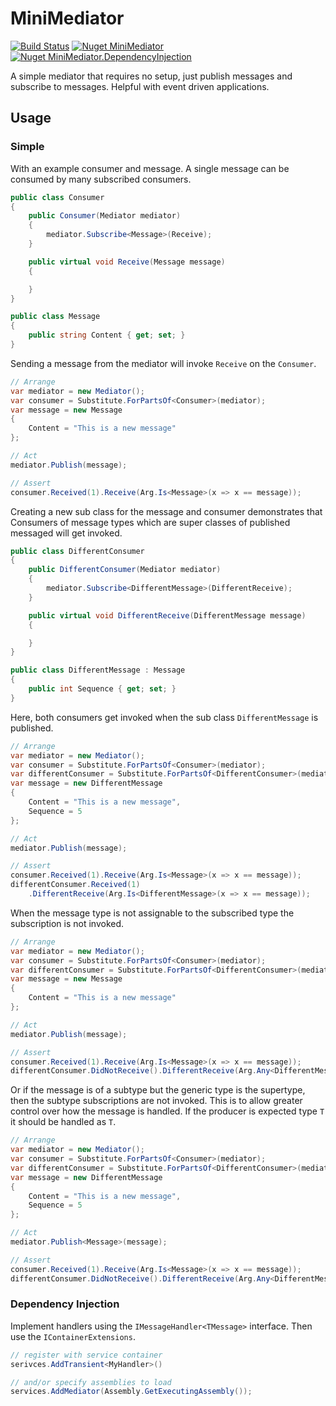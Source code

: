 # MiniMediator

[![Build Status](https://dev.azure.com/atlanticblue/MiniMediator/_apis/build/status/mnelsonwhite.MiniMediator?branchName=master)](https://dev.azure.com/atlanticblue/MiniMediator/_build/latest?definitionId=4&branchName=master)
[![Nuget MiniMediator](https://img.shields.io/badge/nuget_MiniMediator-v1.5.1-blue.svg)](https://www.nuget.org/packages/MiniMediator)
[![Nuget MiniMediator.DependencyInjection](https://img.shields.io/badge/nuget_MiniMediator.DependencyInjection-v1.5.1-blue.svg)](https://www.nuget.org/packages/MiniMediator.DependencyInjection)

A simple mediator that requires no setup, just publish messages and subscribe to messages.
Helpful with event driven applications.

## Usage

### Simple

With an example consumer and message. A single message can be consumed by many subscribed consumers.

``` c#
public class Consumer
{
    public Consumer(Mediator mediator)
    {
        mediator.Subscribe<Message>(Receive);
    }

    public virtual void Receive(Message message)
    {

    }
}

public class Message
{
    public string Content { get; set; }
}
```

Sending a message from the mediator will invoke `Receive` on the `Consumer`.

``` c#
// Arrange
var mediator = new Mediator();
var consumer = Substitute.ForPartsOf<Consumer>(mediator);
var message = new Message
{
    Content = "This is a new message"
};

// Act
mediator.Publish(message);

// Assert
consumer.Received(1).Receive(Arg.Is<Message>(x => x == message));
```

Creating a new sub class for the message and consumer demonstrates that Consumers of message types which are super classes of published messaged will get invoked.

``` c#
public class DifferentConsumer
{
    public DifferentConsumer(Mediator mediator)
    {
        mediator.Subscribe<DifferentMessage>(DifferentReceive);
    }

    public virtual void DifferentReceive(DifferentMessage message)
    {

    }
}

public class DifferentMessage : Message
{
    public int Sequence { get; set; }
}
```

Here, both consumers get invoked when the sub class `DifferentMessage` is published.

``` c#
// Arrange
var mediator = new Mediator();
var consumer = Substitute.ForPartsOf<Consumer>(mediator);
var differentConsumer = Substitute.ForPartsOf<DifferentConsumer>(mediator);
var message = new DifferentMessage
{
    Content = "This is a new message",
    Sequence = 5
};

// Act
mediator.Publish(message);

// Assert
consumer.Received(1).Receive(Arg.Is<Message>(x => x == message));
differentConsumer.Received(1)
    .DifferentReceive(Arg.Is<DifferentMessage>(x => x == message));
```

When the message type is not assignable to the subscribed type the subscription is not invoked.

``` c#
// Arrange
var mediator = new Mediator();
var consumer = Substitute.ForPartsOf<Consumer>(mediator);
var differentConsumer = Substitute.ForPartsOf<DifferentConsumer>(mediator);
var message = new Message
{
    Content = "This is a new message"
};

// Act
mediator.Publish(message);

// Assert
consumer.Received(1).Receive(Arg.Is<Message>(x => x == message));
differentConsumer.DidNotReceive().DifferentReceive(Arg.Any<DifferentMessage>());
```

Or if the message is of a subtype but the generic type is the supertype, then the subtype subscriptions are not invoked.
This is to allow greater control over how the message is handled. If the producer is expected type `T` it should be handled as `T`.

``` c#
// Arrange
var mediator = new Mediator();
var consumer = Substitute.ForPartsOf<Consumer>(mediator);
var differentConsumer = Substitute.ForPartsOf<DifferentConsumer>(mediator);
var message = new DifferentMessage
{
    Content = "This is a new message",
    Sequence = 5
};

// Act
mediator.Publish<Message>(message);

// Assert
consumer.Received(1).Receive(Arg.Is<Message>(x => x == message));
differentConsumer.DidNotReceive().DifferentReceive(Arg.Any<DifferentMessage>());
```

### Dependency Injection

Implement handlers using the `IMessageHandler<TMessage>` interface. Then use the `IContainerExtensions`.

``` c#
// register with service container
serivces.AddTransient<MyHandler>()

// and/or specify assemblies to load
services.AddMediator(Assembly.GetExecutingAssembly());
```